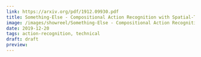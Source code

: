 ```yaml
---
link: https://arxiv.org/pdf/1912.09930.pdf
title: Something-Else - Compositional Action Recognition with Spatial-Temporal Interaction Networks
image: /images/showreel/Something-Else - Compositional Action Recognition with Spatial-Temporal Interaction Networks.jpg
date: 2019-12-20
tags: action-recognition, technical
draft: draft
preview:
---
```



